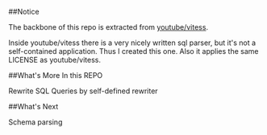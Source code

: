##Notice

The backbone of this repo is extracted from [youtube/vitess](https://github.com/youtube/vitess).

Inside youtube/vitess there is a very nicely written sql parser, but it's not a self-contained application. Thus I created this one. Also it applies the same LICENSE as youtube/vitess.

##What's More In this REPO

Rewrite SQL Queries by self-defined rewriter

##What's Next

Schema parsing

